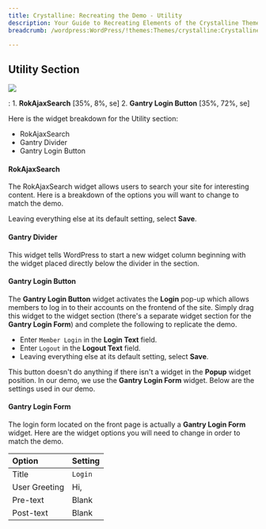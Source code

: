 ```yaml
---
title: Crystalline: Recreating the Demo - Utility
description: Your Guide to Recreating Elements of the Crystalline Theme for WordPress
breadcrumb: /wordpress:WordPress/!themes:Themes/crystalline:Crystalline

---
```


Utility Section
-----

![][demo]

:   1. **RokAjaxSearch** [35%, 8%, se]
    2. **Gantry Login Button** [35%, 72%, se]

Here is the widget breakdown for the Utility section:

* RokAjaxSearch
* Gantry Divider
* Gantry Login Button

#### RokAjaxSearch

The RokAjaxSearch widget allows users to search your site for interesting content. Here is a breakdown of the options you will want to change to match the demo.

Leaving everything else at its default setting, select **Save**.

#### Gantry Divider

This widget tells WordPress to start a new widget column beginning with the widget placed directly below the divider in the section.

#### Gantry Login Button

The **Gantry Login Button** widget activates the **Login** pop-up which allows members to log in to their accounts on the frontend of the site. Simply drag this widget to the widget section (there's a separate widget section for the **Gantry Login Form**) and complete the following to replicate the demo.

* Enter `Member Login` in the **Login Text** field.
* Enter `Logout` in the **Logout Text** field.
* Leaving everything else at its default setting, select **Save**. 

This button doesn't do anything if there isn't a widget in the **Popup** widget position. In our demo, we use the **Gantry Login Form** widget. Below are the settings used in our demo.

#### Gantry Login Form

The login form located on the front page is actually a **Gantry Login Form** widget. Here are the widget options you will need to change in order to match the demo.

| Option        | Setting     |
| :----------   | :---------- |
| Title         | `Login`     |
| User Greeting | Hi,         |
| Pre-text      | Blank       |
| Post-text     | Blank       |

[demo]: assets/demo_2.jpeg